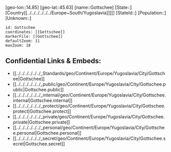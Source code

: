 ﻿---
location: [45.63,14.85]
mapzoom: [7,12] 
mapmarker: city 
type: City
tags:
- geo/City


SpocWebEntityId: 30524
isDeleted: false
confidential: public

---
[geo-lon::14.85]
[geo-lat::45.63]
[name::Gottschee]
[State::]
[Country[[../../../../../../Europe~South/Yugoslavia]]]]]
[StateId::]
[Population::]
[Unknown::]


```leaflet
id: Gottschee
coordinates: [[Gottschee]]
markerFile: [[Gottschee]]
defaultZoom: 11 
maxZoom: 18
```


## Confidential Links & Embeds: 
- [[../../../../../../_Standards/geo/Continent/Europe/Yugoslavia/City/Gottschee|Gottschee]] 
- [[../../../../../../_public/geo/Continent/Europe/Yugoslavia/City/Gottschee.public|Gottschee.public]] 
- [[../../../../../../_internal/geo/Continent/Europe/Yugoslavia/City/Gottschee.internal|Gottschee.internal]] 
- [[../../../../../../_protect/geo/Continent/Europe/Yugoslavia/City/Gottschee.protect|Gottschee.protect]] 
- [[../../../../../../_private/geo/Continent/Europe/Yugoslavia/City/Gottschee.private|Gottschee.private]] 
- [[../../../../../../_personal/geo/Continent/Europe/Yugoslavia/City/Gottschee.personal|Gottschee.personal]] 
- [[../../../../../../_secret/geo/Continent/Europe/Yugoslavia/City/Gottschee.secret|Gottschee.secret]] 
